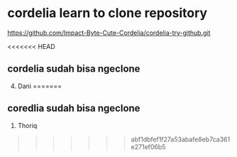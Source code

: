 # cordelia learn to clone repository

https://github.com/Impact-Byte-Cute-Cordelia/cordelia-try-github.git

<<<<<<< HEAD
## cordelia sudah bisa ngeclone

4. Dani
=======
## coredlia sudah bisa ngeclone

1. Thoriq
>>>>>>> abf1dbfef1f27a53abafe8eb7ca361e271ef06b5
